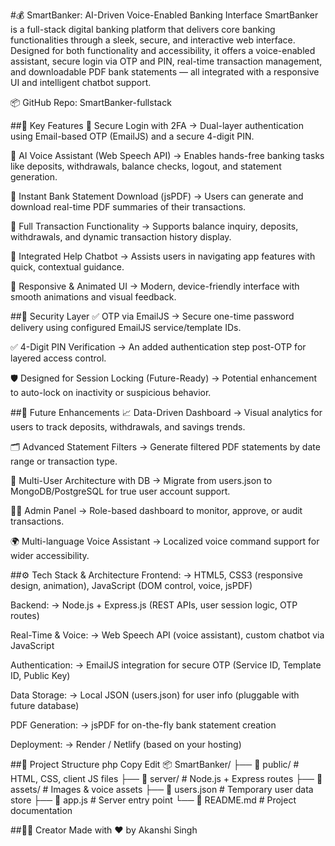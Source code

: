 #💰 SmartBanker: AI-Driven Voice-Enabled Banking Interface
SmartBanker is a full-stack digital banking platform that delivers core banking functionalities through a sleek, secure, and interactive web interface. Designed for both functionality and accessibility, it offers a voice-enabled assistant, secure login via OTP and PIN, real-time transaction management, and downloadable PDF bank statements — all integrated with a responsive UI and intelligent chatbot support.

📦 GitHub Repo: SmartBanker-fullstack

##🚀 Key Features
🔐 Secure Login with 2FA
→ Dual-layer authentication using Email-based OTP (EmailJS) and a secure 4-digit PIN.

💬 AI Voice Assistant (Web Speech API)
→ Enables hands-free banking tasks like deposits, withdrawals, balance checks, logout, and statement generation.

📄 Instant Bank Statement Download (jsPDF)
→ Users can generate and download real-time PDF summaries of their transactions.

💸 Full Transaction Functionality
→ Supports balance inquiry, deposits, withdrawals, and dynamic transaction history display.

🤖 Integrated Help Chatbot
→ Assists users in navigating app features with quick, contextual guidance.

📱 Responsive & Animated UI
→ Modern, device-friendly interface with smooth animations and visual feedback.

##🔐 Security Layer
✅ OTP via EmailJS
→ Secure one-time password delivery using configured EmailJS service/template IDs.

✅ 4-Digit PIN Verification
→ An added authentication step post-OTP for layered access control.

🛡️ Designed for Session Locking (Future-Ready)
→ Potential enhancement to auto-lock on inactivity or suspicious behavior.

##🧠 Future Enhancements
📈 Data-Driven Dashboard
→ Visual analytics for users to track deposits, withdrawals, and savings trends.

🗂️ Advanced Statement Filters
→ Generate filtered PDF statements by date range or transaction type.

👥 Multi-User Architecture with DB
→ Migrate from users.json to MongoDB/PostgreSQL for true user account support.

🧑‍💻 Admin Panel
→ Role-based dashboard to monitor, approve, or audit transactions.

🌍 Multi-language Voice Assistant
→ Localized voice command support for wider accessibility.

##⚙️ Tech Stack & Architecture
Frontend:
→ HTML5, CSS3 (responsive design, animation), JavaScript (DOM control, voice, jsPDF)

Backend:
→ Node.js + Express.js (REST APIs, user session logic, OTP routes)

Real-Time & Voice:
→ Web Speech API (voice assistant), custom chatbot via JavaScript

Authentication:
→ EmailJS integration for secure OTP (Service ID, Template ID, Public Key)

Data Storage:
→ Local JSON (users.json) for user info (pluggable with future database)

PDF Generation:
→ jsPDF for on-the-fly bank statement creation

Deployment:
→ Render / Netlify (based on your hosting)

##📁 Project Structure
php
Copy
Edit
📦 SmartBanker/
├── 📁 public/       # HTML, CSS, client JS files
├── 📁 server/       # Node.js + Express routes
├── 📁 assets/       # Images & voice assets
├── 📄 users.json    # Temporary user data store
├── 📄 app.js        # Server entry point
└── 📄 README.md     # Project documentation


##🙋‍♀️ Creator
Made with ❤️ by Akanshi Singh
